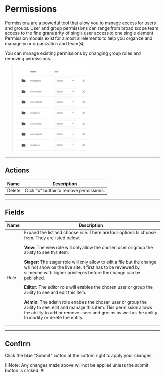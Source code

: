 # Permissions

Permissions are a powerful tool that allow you to manage access for users and groups. User and group permissions can range from broad scope team access to the fine granularity of single user access to one single element. Permission modals exist for almost all elements to help you organize and manage your organization and team(s).

You can manage existing permissions by changing group roles and removing permissions.

><img src="../../../images/permissions4.jpg" alt="permissions4" style="width: 50%; display: block"></a>

---

## Actions

**Name** | **Description** 
:--- | ---
Delete | Click "x" button to remove permissions.

---

## Fields

**Name** | **Description** 
:--- | ---
Role | Expand the list and choose role. There are four options to choose from. They are listed below.</p> <p>**View:** The view role will only allow the chosen user or group the ability to see this item.</p> <p>**Stager:** The stager role will only allow to edit a file but the change will not show on the live site. It first has to be reviewed by someone with higher privileges before the change can be published.</p> <p>**Editor:** The editor role will enables the chosen user or group the ability to see and edit this item.</p><p>**Admin:** The admin role enables the chosen user or group the ability to see, edit and manage this item. This permission allows the ability to add or remove users and groups as well as the ability to modify or delete the entity.</p>

---

## Confirm

Click the blue "Submit" button at the bottom right to apply your changes.

!!!Note:
Any changes made above will not be applied unless the submit button is clicked.
!!!


